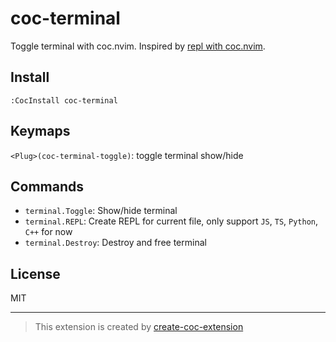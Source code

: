# coc-terminal

Toggle terminal with coc.nvim. Inspired by [repl with coc.nvim](https://gist.github.com/chemzqm/e22ddf489ec24c7d21bbcb047f4b3f86).

## Install

`:CocInstall coc-terminal`

## Keymaps

`<Plug>(coc-terminal-toggle)`: toggle terminal show/hide

## Commands

- `terminal.Toggle`: Show/hide terminal
- `terminal.REPL`: Create REPL for current file, only support `JS`, `TS`, `Python`, `C++` for now
- `terminal.Destroy`: Destroy and free terminal

## License

MIT

---
> This extension is created by [create-coc-extension](https://github.com/fannheyward/create-coc-extension)
